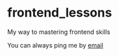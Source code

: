 # frontend_lessons

My way to mastering frontend skills

You can always ping me by [email](mailto:maria.asayonak@gmail.com)

